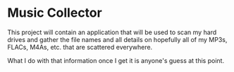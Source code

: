 # Music Collector

This project will contain an application that will be used to scan my hard drives and gather the file names and all details on hopefully all of my MP3s, FLACs, M4As, etc. that are scattered everywhere.

What I do with that information once I get it is anyone's guess at this point.

